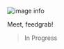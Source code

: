 ![image info](https://raw.githubusercontent.com/outslept/feedgrab/refs/heads/master/.github/assets/banner.png)

Meet, feedgrab!

> In Progress
